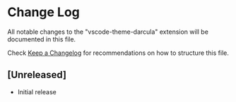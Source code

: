 # Change Log

All notable changes to the "vscode-theme-darcula" extension will be documented in this file.

Check [Keep a Changelog](http://keepachangelog.com/) for recommendations on how to structure this file.

## [Unreleased]

- Initial release
